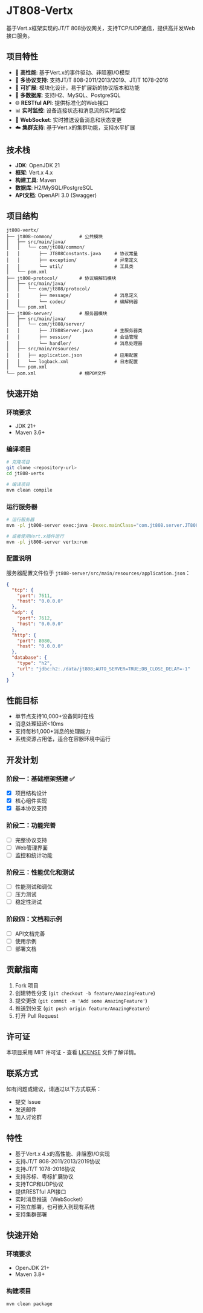 # JT808-Vertx

基于Vert.x框架实现的JT/T 808协议网关，支持TCP/UDP通信，提供高并发Web接口服务。

## 项目特性

- 🚀 **高性能**: 基于Vert.x的事件驱动、非阻塞I/O模型
- 📡 **多协议支持**: 支持JT/T 808-2011/2013/2019、JT/T 1078-2016
- 🔧 **可扩展**: 模块化设计，易于扩展新的协议版本和功能
- 💾 **多数据库**: 支持H2、MySQL、PostgreSQL
- 🌐 **RESTful API**: 提供标准化的Web接口
- 📊 **实时监控**: 设备连接状态和消息流的实时监控
- 🔌 **WebSocket**: 实时推送设备消息和状态变更
- ☁️ **集群支持**: 基于Vert.x的集群功能，支持水平扩展

## 技术栈

- **JDK**: OpenJDK 21
- **框架**: Vert.x 4.x
- **构建工具**: Maven
- **数据库**: H2/MySQL/PostgreSQL
- **API文档**: OpenAPI 3.0 (Swagger)

## 项目结构

```
jt808-vertx/
├── jt808-common/          # 公共模块
│   ├── src/main/java/
│   │   └── com/jt808/common/
│   │       ├── JT808Constants.java     # 协议常量
│   │       ├── exception/              # 异常定义
│   │       └── util/                   # 工具类
│   └── pom.xml
├── jt808-protocol/        # 协议编解码模块
│   ├── src/main/java/
│   │   └── com/jt808/protocol/
│   │       ├── message/                # 消息定义
│   │       └── codec/                  # 编解码器
│   └── pom.xml
├── jt808-server/          # 服务器模块
│   ├── src/main/java/
│   │   └── com/jt808/server/
│   │       ├── JT808Server.java        # 主服务器类
│   │       ├── session/                # 会话管理
│   │       └── handler/                # 消息处理器
│   ├── src/main/resources/
│   │   ├── application.json            # 应用配置
│   │   └── logback.xml                 # 日志配置
│   └── pom.xml
└── pom.xml                # 根POM文件
```

## 快速开始

### 环境要求

- JDK 21+
- Maven 3.6+

### 编译项目

```bash
# 克隆项目
git clone <repository-url>
cd jt808-vertx

# 编译项目
mvn clean compile
```

### 运行服务器

```bash
# 运行服务器
mvn -pl jt808-server exec:java -Dexec.mainClass="com.jt808.server.JT808Server"

# 或者使用Vert.x插件运行
mvn -pl jt808-server vertx:run
```

### 配置说明

服务器配置文件位于 `jt808-server/src/main/resources/application.json`：

```json
{
  "tcp": {
    "port": 7611,
    "host": "0.0.0.0"
  },
  "udp": {
    "port": 7612,
    "host": "0.0.0.0"
  },
  "http": {
    "port": 8080,
    "host": "0.0.0.0"
  },
  "database": {
    "type": "h2",
    "url": "jdbc:h2:./data/jt808;AUTO_SERVER=TRUE;DB_CLOSE_DELAY=-1"
  }
}
```

## 性能目标

- 单节点支持10,000+设备同时在线
- 消息处理延迟<10ms
- 支持每秒1,000+消息的处理能力
- 系统资源占用低，适合在容器环境中运行

## 开发计划

### 阶段一：基础框架搭建 ✅
- [x] 项目结构设计
- [x] 核心组件实现
- [x] 基本协议支持

### 阶段二：功能完善
- [ ] 完整协议支持
- [ ] Web管理界面
- [ ] 监控和统计功能

### 阶段三：性能优化和测试
- [ ] 性能测试和调优
- [ ] 压力测试
- [ ] 稳定性测试

### 阶段四：文档和示例
- [ ] API文档完善
- [ ] 使用示例
- [ ] 部署文档

## 贡献指南

1. Fork 项目
2. 创建特性分支 (`git checkout -b feature/AmazingFeature`)
3. 提交更改 (`git commit -m 'Add some AmazingFeature'`)
4. 推送到分支 (`git push origin feature/AmazingFeature`)
5. 打开 Pull Request

## 许可证

本项目采用 MIT 许可证 - 查看 [LICENSE](LICENSE) 文件了解详情。

## 联系方式

如有问题或建议，请通过以下方式联系：

- 提交 Issue
- 发送邮件
- 加入讨论群

## 特性

- 基于Vert.x 4.x的高性能、非阻塞I/O实现
- 支持JT/T 808-2011/2013/2019协议
- 支持JT/T 1078-2016协议
- 支持苏标、粤标扩展协议
- 支持TCP和UDP协议
- 提供RESTful API接口
- 实时消息推送（WebSocket）
- 可独立部署，也可嵌入到现有系统
- 支持集群部署

## 快速开始

### 环境要求

- OpenJDK 21+
- Maven 3.8+

### 构建项目

```bash
mvn clean package